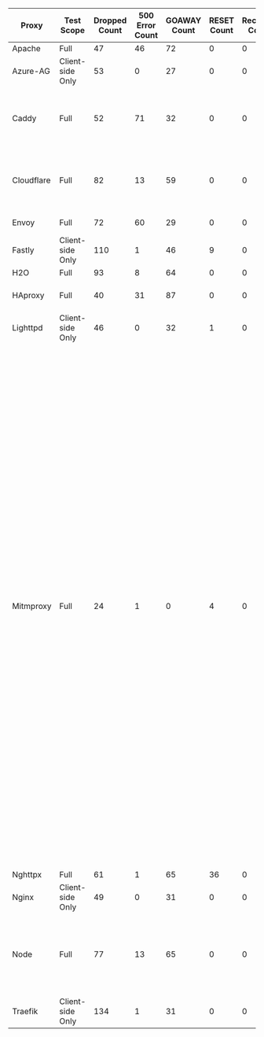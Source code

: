 | Proxy | Test Scope | Dropped Count | 500 Error Count | GOAWAY Count | RESET Count | Received Count | Modified Count | Unmodified Count | Received Tests | Modified Tests | Unmodified Tests |
| ----- | ---------- | ------------- | --------------- | ------------ | ----------- | -------------- | -------------- | ---------------- | -------------- | -------------- | ---------------- |
| Apache | Full | 47 | 46 | 72 | 0 | 0 | 0 | 0 |  |  |  |
| Azure-AG | Client-side Only | 53 | 0 | 27 | 0 | 0 | 2 | 1 |  | 4, 87 | 8 |
| Caddy | Full | 52 | 71 | 32 | 0 | 0 | 6 | 4 |  | 137, 138, 139, 140, 141, 142 | 110, 135, 136, 151 |
| Cloudflare | Full | 82 | 13 | 59 | 0 | 0 | 8 | 4 |  | 4, 58, 87, 126, 135, 136, 141, 165 | 8, 71, 110, 151 |
| Envoy | Full | 72 | 60 | 29 | 0 | 0 | 0 | 4 |  |  | 110, 135, 136, 151 |
| Fastly | Client-side Only | 110 | 1 | 46 | 9 | 0 | 0 | 0 |  |  |  |
| H2O | Full | 93 | 8 | 64 | 0 | 0 | 0 | 0 |  |  |  |
| HAproxy | Full | 40 | 31 | 87 | 0 | 0 | 2 | 5 |  | 126, 165 | 110, 135, 136, 142, 151 |
| Lighttpd | Client-side Only | 46 | 0 | 32 | 1 | 0 | 2 | 2 |  | 4, 87 | 7, 83 |
| Mitmproxy | Full | 24 | 1 | 0 | 4 | 0 | 4 | 133 |  | 4, 87, 126, 165 | 1, 3, 5, 6, 7, 8, 10, 11, 12, 13, 15, 20, 21, 22, 23, 24, 25, 26, 27, 28, 29, 30, 31, 32, 35, 36, 37, 38, 39, 40, 41, 42, 43, 44, 45, 46, 47, 48, 49, 50, 51, 52, 53, 54, 55, 56, 57, 58, 59, 60, 61, 62, 63, 64, 65, 66, 67, 68, 69, 70, 71, 72, 73, 74, 75, 80, 81, 82, 83, 85, 86, 88, 89, 90, 91, 92, 94, 95, 96, 97, 98, 99, 100, 101, 102, 103, 104, 105, 106, 107, 108, 110, 111, 115, 116, 118, 119, 120, 124, 125, 127, 128, 129, 130, 131, 132, 133, 134, 135, 136, 137, 138, 139, 140, 141, 142, 143, 148, 149, 150, 151, 153, 154, 155, 157, 158, 159, 160, 161, 162, 163, 164, 166 |
| Nghttpx | Full | 61 | 1 | 65 | 36 | 0 | 0 | 2 |  |  | 110, 151 |
| Nginx | Client-side Only | 49 | 0 | 31 | 0 | 0 | 2 | 1 |  | 4, 87 | 8 |
| Node | Full | 77 | 13 | 65 | 0 | 0 | 8 | 2 |  | 128, 129, 131, 132, 133, 134, 135, 136 | 110, 151 |
| Traefik | Client-side Only | 134 | 1 | 31 | 0 | 0 | 0 | 0 |  |  |  |
